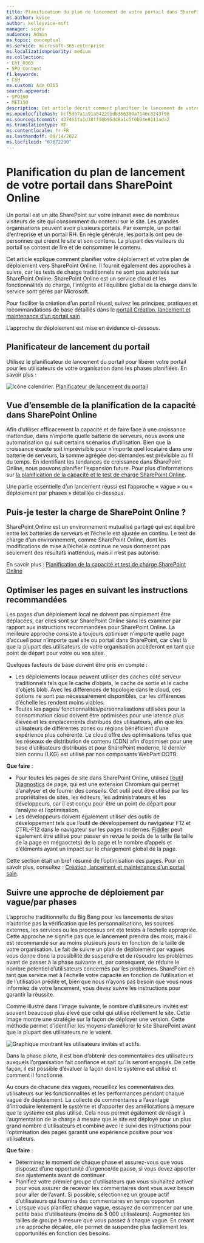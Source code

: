 ```yaml
---
title: Planification du plan de lancement de votre portail dans SharePoint Online
ms.author: kvice
author: kelleyvice-msft
manager: scotv
audience: Admin
ms.topic: conceptual
ms.service: microsoft-365-enterprise
ms.localizationpriority: medium
ms.collection:
- Ent_O365
- SPO_Content
f1.keywords:
- CSH
ms.custom: Adm_O365
search.appverid:
- SPO160
- MET150
description: Cet article décrit comment planifier le lancement de votre portail dans SharePoint Online et les étapes à suivre pour un lancement réussi
ms.openlocfilehash: bcf5db7a1a91a04229bdb366380a7146c8243f96
ms.sourcegitcommit: 437461fa1d38ff9bb95dd8a1c5f0b94e8111ada2
ms.translationtype: MT
ms.contentlocale: fr-FR
ms.lasthandoff: 09/14/2022
ms.locfileid: "67672290"
---
```

# <a name="planning-your-portal-launch-roll-out-plan-in-sharepoint-online"></a>Planification du plan de lancement de votre portail dans SharePoint Online

Un portail est un site SharePoint sur votre intranet avec de nombreux visiteurs de site qui consomment du contenu sur le site. Les grandes organisations peuvent avoir plusieurs portails. Par exemple, un portail d’entreprise et un portail RH. En règle générale, les portails ont peu de personnes qui créent le site et son contenu. La plupart des visiteurs du portail se content de lire et de consommer le contenu.

Cet article explique comment planifier votre déploiement et votre plan de déploiement vers SharePoint Online. Il fournit également des approches à suivre, car les tests de charge traditionnels ne sont pas autorisés sur SharePoint Online. SharePoint Online est un service cloud et les fonctionnalités de charge, l’intégrité et l’équilibre global de la charge dans le service sont gérés par Microsoft.

Pour faciliter la création d’un portail réussi, suivez les principes, pratiques et recommandations de base détaillés dans le [portail Création, lancement et maintenance d’un portail sain](/sharepoint/portal-health)

L’approche de déploiement est mise en évidence ci-dessous.

## <a name="portal-launch-scheduler"></a>Planificateur de lancement du portail

Utilisez le planificateur de lancement du portail pour libérer votre portail pour les utilisateurs de votre organisation dans les phases planifiées. En savoir plus :

![Icône calendrier.](../media/calendar.png) [Planificateur de lancement du portail](/microsoft-365/enterprise/portallaunchscheduler)

## <a name="overview-of-capacity-planning-in-sharepoint-online"></a>Vue d’ensemble de la planification de la capacité dans SharePoint Online

Afin d’utiliser efficacement la capacité et de faire face à une croissance inattendue, dans n’importe quelle batterie de serveurs, nous avons une automatisation qui suit certains scénarios d’utilisation. Bien que la croissance exacte soit imprévisible pour n’importe quel locataire dans une batterie de serveurs, la somme agrégée des demandes est prévisible au fil du temps. En identifiant les tendances de croissance dans SharePoint Online, nous pouvons planifier l’expansion future. Pour plus d’informations sur [la planification de la capacité et le test de charge SharePoint Online](capacity-planning-and-load-testing-sharepoint-online.md).

Une partie essentielle d’un lancement réussi est l’approche « vague » ou « déploiement par phases » détaillée ci-dessous.

## <a name="can-i-load-test-sharepoint-online"></a>Puis-je tester la charge de SharePoint Online ?

SharePoint Online est un environnement mutualisé partagé qui est équilibré entre les batteries de serveurs et l’échelle est ajustée en continu. Le test de charge d’un environnement, comme SharePoint Online, dont les modifications de mise à l’échelle continue ne vous donneront pas seulement des résultats inattendus, mais il n’est pas autorisé.

En savoir plus :  [Planification de la capacité et test de charge SharePoint Online](capacity-planning-and-load-testing-sharepoint-online.md)

## <a name="optimize-pages-by-following-recommended-guidelines"></a>Optimiser les pages en suivant les instructions recommandées

Les pages d’un déploiement local ne doivent pas simplement être déplacées, car elles sont sur SharePoint Online sans les examiner par rapport aux instructions recommandées pour SharePoint Online. La meilleure approche consiste à toujours optimiser n’importe quelle page d’accueil pour n’importe quel site ou portail dans SharePoint, car c’est là que la plupart des utilisateurs de votre organisation accèderont en tant que point de départ pour votre ou vos sites.

Quelques facteurs de base doivent être pris en compte :

- Les déploiements locaux peuvent utiliser des caches côté serveur traditionnels tels que le cache d’objets, le cache de sortie et le cache d’objets blob. Avec les différences de topologie dans le cloud, ces options ne sont pas nécessairement disponibles, car les différences d’échelle les rendent moins viables.
- Toutes les pages/ fonctionnalités/personnalisations utilisées pour la consommation cloud doivent être optimisées pour une latence plus élevée et les emplacements distribués des utilisateurs, afin que les utilisateurs de différentes zones ou régions bénéficient d’une expérience plus cohérente. Le cloud offre des optimisations telles que les réseaux de distribution de contenu (CDN) afin d’optimiser pour une base d’utilisateurs distribués et pour SharePoint moderne, le dernier bien connu (LKG) est utilisé par nos composants WebPart OOTB.

**Que faire** :

- Pour toutes les pages de site dans SharePoint Online, utilisez [l’outil Diagnostics](./page-diagnostics-for-spo.md) de page, qui est une extension Chromium qui permet d’analyser et de fournir des conseils. Cet outil peut être utilisé par les propriétaires de sites, les éditeurs, les administrateurs et les développeurs, car il est conçu pour être un point de départ pour l’analyse et l’optimisation.
- Les développeurs doivent également utiliser des outils de développement tels que l’outil de développement du navigateur F12 et CTRL-F12 dans le navigateur sur les pages modernes. [Fiddler](https://www.telerik.com/download/fiddler) peut également être utilisé pour passer en revue le poids de la taille (la taille de la page en mégaoctets) de la page et le nombre d’appels et d’éléments ayant un impact sur le chargement global de la page.

Cette section était un bref résumé de l’optimisation des pages.  Pour en savoir plus, consultez :  [Création, lancement et maintenance d’un portail sain](/sharepoint/portal-health).

## <a name="follow-a-wave--phased-roll-out-approach"></a>Suivre une approche de déploiement par vague/par phases

L’approche traditionnelle du Big Bang pour les lancements de sites n’autorise pas la vérification que les personnalisations, les sources externes, les services ou les processus ont été testés à l’échelle appropriée. Cette approche ne signifie pas que le lancement prendra des mois, mais il est recommandé sur au moins plusieurs jours en fonction de la taille de votre organisation. Le fait de suivre un plan de déploiement par vagues vous donne donc la possibilité de suspendre et de résoudre les problèmes avant de passer à la phase suivante et, par conséquent, de réduire le nombre potentiel d’utilisateurs concernés par les problèmes. SharePoint en tant que service met à l’échelle votre capacité en fonction de l’utilisation et de l’utilisation prédite et, bien que nous n’ayons pas besoin que vous nous informiez de votre lancement, vous devez suivre les instructions pour garantir la réussite.

Comme illustré dans l’image suivante, le nombre d’utilisateurs invités est souvent beaucoup plus élevé que celui qui utilise réellement le site. Cette image montre une stratégie sur la façon de déployer une version. Cette méthode permet d’identifier les moyens d’améliorer le site SharePoint avant que la plupart des utilisateurs ne le voient.

![Graphique montrant les utilisateurs invités et actifs.](../media/0bc14a20-9420-4986-b9b9-fbcd2c6e0fb9.png)

Dans la phase pilote, il est bon d’obtenir des commentaires des utilisateurs auxquels l’organisation fait confiance et sait qu’ils seront engagés. De cette façon, il est possible d’évaluer la façon dont le système est utilisé et comment il fonctionne.

Au cours de chacune des vagues, recueillez les commentaires des utilisateurs sur les fonctionnalités et les performances pendant chaque vague de déploiement. La collecte de commentaires a l’avantage d’introduire lentement le système et d’apporter des améliorations à mesure que le système est plus utilisé. Cela nous permet également de réagir à l’augmentation de la charge à mesure que le site est déployé pour un plus grand nombre d’utilisateurs et combiné avec le suivi des instructions pour l’optimisation des pages garantit une expérience positive pour vos utilisateurs.

**Que faire** :

- Déterminez le moment de chaque phase et assurez-vous que vous disposez d’une opportunité d’urgence/de pause, si vous devez apporter des ajustements avant de continuer
- Planifiez votre premier groupe d’utilisateurs que vous souhaitez activer pour vous assurer de recevoir les commentaires dont vous avez besoin pour aller de l’avant.  Si possible, sélectionnez un groupe actif d’utilisateurs qui fournira des commentaires en temps opportun
- Lorsque vous planifiez chaque vague, essayez de commencer par une petite base d’utilisateurs (moins de 5 000 utilisateurs). Augmentez les tailles de groupe à mesure que vous passez à chaque vague. En créant une approche décalée, elle permet de suspendre plus facilement les opportunités en fonction des besoins.
